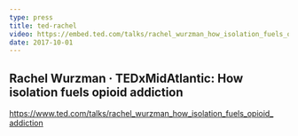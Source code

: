 ```yaml
---
type: press
title: ted-rachel
video: https://embed.ted.com/talks/rachel_wurzman_how_isolation_fuels_opioid_addiction
date: 2017-10-01
---
```


## Rachel Wurzman · TEDxMidAtlantic: How isolation fuels opioid addiction

<a href="https://www.ted.com/talks/rachel_wurzman_how_isolation_fuels_opioid_addiction" target="_blank">
  https://www.ted.com/talks/rachel_<wbr>wurzman_<wbr>how_<wbr>isolation_<wbr>fuels_<wbr>opioid_<wbr>addiction
</a>
